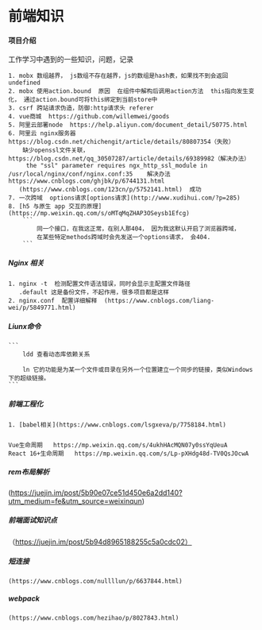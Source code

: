 # 前端知识

#### 项目介绍
工作学习中遇到的一些知识，问题，记录
 
    1. mobx 数组越界， js数组不存在越界，js的数组是hash表，如果找不到会返回undefined
    2. mobx 使用action.bound  原因  在组件中解构后调用action方法  this指向发生变化， 通过action.bound可将this绑定到当前store中
    3. csrf 跨站请求伪造，防御:http请求头 referer
    4. vue商城  https://github.com/willemwei/goods
    5. 阿里云部署node  https://help.aliyun.com/document_detail/50775.html
    6. 阿里云 nginx服务器   https://blog.csdn.net/chichengit/article/details/80807354（失败）
        缺少openssl文件关联，  https://blog.csdn.net/qq_30507287/article/details/69389982（解决办法）
         the "ssl" parameter requires ngx_http_ssl_module in /usr/local/nginx/conf/nginx.conf:35    解决办法  https://www.cnblogs.com/ghjbk/p/6744131.html
       (https://www.cnblogs.com/123cn/p/5752141.html)  成功
    7. 一次跨域  options请求[options请求](http://www.xudihui.com/?p=285)
    8. [h5 与原生 app 交互的原理](https://mp.weixin.qq.com/s/oMTqMqZHAP3OSeysb1Efcg)
        ```
            同一个接口，在我这正常，在别人那404， 因为我这默认开启了浏览器跨域， 
            在某些特定methods跨域时会先发送一个options请求， 会404.
        ```
##### Nginx  相关
    1. nginx -t  检测配置文件语法错误，同时会显示主配置文件路径
       .default 这是备份文件，不起作用，很多项目都是这样
    2. nginx.conf  配置详细解释  (https://www.cnblogs.com/liang-wei/p/5849771.html)
##### Liunx命令
    ```
        ldd 查看动态库依赖关系

        ln 它的功能是为某一个文件或目录在另外一个位置建立一个同步的链接，类似Windows下的超级链接。
    ```
##### 前端工程化
    1. [babel相关](https://www.cnblogs.com/lsgxeva/p/7758184.html)
##### 
    Vue生命周期   https://mp.weixin.qq.com/s/4ukhHAcMQN07y0ssYqUeuA
    React 16+生命周期   https://mp.weixin.qq.com/s/Lp-pXHdg48d-TV0QsJOcwA
##### rem布局解析
 (https://juejin.im/post/5b90e07ce51d450e6a2dd140?utm_medium=fe&utm_source=weixinqun)
##### 前端面试知识点
   （https://juejin.im/post/5b94d8965188255c5a0cdc02）
##### 短连接
    (https://www.cnblogs.com/nullllun/p/6637844.html)
##### webpack
    (https://www.cnblogs.com/hezihao/p/8027843.html)